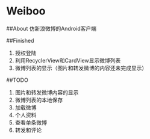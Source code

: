# Weiboo

##About
仿新浪微博的Android客户端

##Finished
1. 授权登陆
2. 利用RecyclerView和CardView显示微博列表
3. 微博列表的显示（图片和转发微博的内容还未完成显示）

##TODO
1. 图片和转发微博内容的显示
2. 微博列表的本地保存
3. 加载微博
4. 个人资料
5. 查看单条微博
6. 转发和评论
